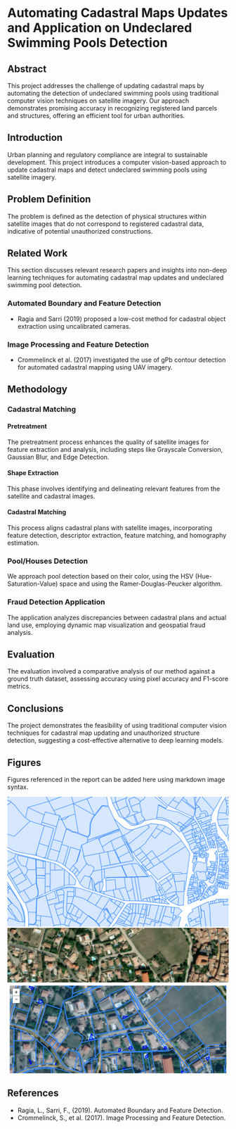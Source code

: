 # Automating Cadastral Maps Updates and Application on Undeclared Swimming Pools Detection

## Abstract
This project addresses the challenge of updating cadastral maps by automating the detection of undeclared swimming pools using traditional computer vision techniques on satellite imagery. Our approach demonstrates promising accuracy in recognizing registered land parcels and structures, offering an efficient tool for urban authorities.

## Introduction
Urban planning and regulatory compliance are integral to sustainable development. This project introduces a computer vision-based approach to update cadastral maps and detect undeclared swimming pools using satellite imagery.

## Problem Definition
The problem is defined as the detection of physical structures within satellite images that do not correspond to registered cadastral data, indicative of potential unauthorized constructions.

## Related Work
This section discusses relevant research papers and insights into non-deep learning techniques for automating cadastral map updates and undeclared swimming pool detection.

### Automated Boundary and Feature Detection
- Ragia and Sarri (2019) proposed a low-cost method for cadastral object extraction using uncalibrated cameras.

### Image Processing and Feature Detection
- Crommelinck et al. (2017) investigated the use of gPb contour detection for automated cadastral mapping using UAV imagery.

## Methodology
### Cadastral Matching
#### Pretreatment
The pretreatment process enhances the quality of satellite images for feature extraction and analysis, including steps like Grayscale Conversion, Gaussian Blur, and Edge Detection.

#### Shape Extraction
This phase involves identifying and delineating relevant features from the satellite and cadastral images.

#### Cadastral Matching
This process aligns cadastral plans with satellite images, incorporating feature detection, descriptor extraction, feature matching, and homography estimation.

### Pool/Houses Detection
We approach pool detection based on their color, using the HSV (Hue-Saturation-Value) space and using the Ramer-Douglas-Peucker algorithm.

### Fraud Detection Application
The application analyzes discrepancies between cadastral plans and actual land use, employing dynamic map visualization and geospatial fraud analysis.

## Evaluation
The evaluation involved a comparative analysis of our method against a ground truth dataset, assessing accuracy using pixel accuracy and F1-score metrics.

## Conclusions
The project demonstrates the feasibility of using traditional computer vision techniques for cadastral map updating and unauthorized structure detection, suggesting a cost-effective alternative to deep learning models.

## Figures
Figures referenced in the report can be added here using markdown image syntax.

![Figure 1: Example of Cadastral Government Data](Images/Cad.png)
![Figure 2: Example of Satellite Images from Esri Library](Images/Sat.png)
![Figure 3: Example of Fraud Detection Analysis](Images/cat_sat_pool.png)

## References
- Ragia, L., Sarri, F., (2019). Automated Boundary and Feature Detection. 
- Crommelinck, S., et al. (2017). Image Processing and Feature Detection.

